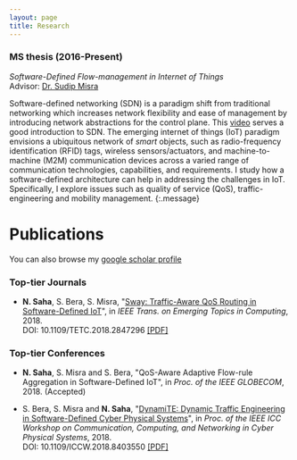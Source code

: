 ```yaml
---
layout: page
title: Research
---
```


### MS thesis (2016-Present)
*Software-Defined Flow-management in Internet of Things* <br>
Advisor: [Dr. Sudip Misra](http://cse.iitkgp.ac.in/~smisra/index.html)

Software-defined networking (SDN) is a paradigm shift from traditional networking which increases network flexibility and ease of management by introducing network abstractions for the control plane. This [video](https://youtu.be/WabdXYzCAOU) serves a good introduction to SDN. The emerging internet of things (IoT) paradigm envisions a ubiquitous network of *smart* objects, such as radio-frequency identification (RFID) tags, wireless sensors/actuators, and machine-to-machine (M2M) communication devices across a varied range of communication technologies, capabilities, and requirements. I study how a software-defined architecture can help in addressing the challenges in IoT. Specifically, I explore issues such as quality of service (QoS), traffic-engineering and mobility management.
{:.message}

# Publications

You can also browse my [google scholar profile](#)
### Top-tier Journals
- **N. Saha**, S. Bera, S. Misra, "[Sway: Traffic-Aware QoS Routing in Software-Defined IoT](https://ieeexplore.ieee.org/document/8385144/)", in *IEEE Trans. on Emerging Topics in Computing*, 2018. <br>
DOI: 10.1109/TETC.2018.2847296 [[PDF]](../assets/Sway.pdf) <!--[[Code]](https://github.com/niloysh/pox/tree/eel/ext/sway) -->


### Top-tier Conferences
- **N. Saha**, S. Misra and S. Bera, "QoS-Aware Adaptive Flow-rule Aggregation in Software-Defined IoT", in *Proc. of the IEEE GLOBECOM*, 2018. (Accepted) <br>
<!-- [[PDF]](../assets/Dynamite.pdf) -->

- S. Bera, S. Misra and **N. Saha**, "[DynamiTE: Dynamic Traffic Engineering in Software-Defined Cyber Physical Systems](https://ieeexplore.ieee.org/document/8403550/)", in *Proc. of the IEEE ICC Workshop on Communication, Computing, and Networking in Cyber Physical Systems*, 2018. <br>
DOI: 10.1109/ICCW.2018.8403550 [[PDF]](../assets/DynamiTE.pdf)